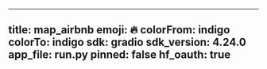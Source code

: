 
---
title: map_airbnb 
emoji: 🔥
colorFrom: indigo
colorTo: indigo
sdk: gradio
sdk_version: 4.24.0
app_file: run.py
pinned: false
hf_oauth: true
---
